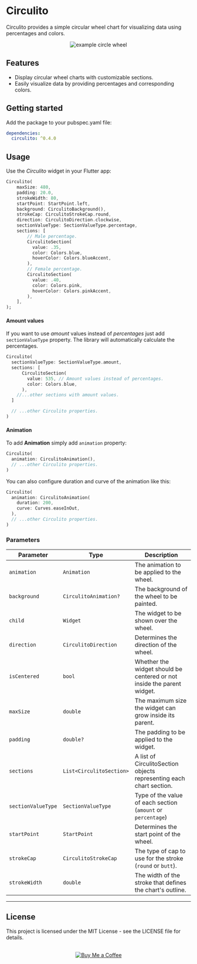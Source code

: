 # Circulito

Circulito provides a simple circular wheel chart for visualizing data using percentages and colors.

<div align="center">
<img src='https://user-images.githubusercontent.com/138328831/263871505-d39bc60c-261f-448f-91a6-5605ad1e4f2d.png' alt='example circle wheel'>

</div>

## Features

- Display circular wheel charts with customizable sections.
- Easily visualize data by providing percentages and corresponding colors.

## Getting started

Add the package to your pubspec.yaml file:

```yml
dependencies:
  circulito: ^0.4.0
```

## Usage

Use the _Circulito_ widget in your Flutter app:

```dart
Circulito(
    maxSize: 480,
    padding: 20.0,
    strokeWidth: 80,
    startPoint: StartPoint.left,
    background: CirculitoBackground(),
    strokeCap: CirculitoStrokeCap.round,
    direction: CirculitoDirection.clockwise,
    sectionValueType: SectionValueType.percentage,
    sections: [
        // Male percentage.
        CirculitoSection(
          value: .35,
          color: Colors.blue,
          hoverColor: Colors.blueAccent,
        ),
        // Female percentage.
        CirculitoSection(
          value: .40,
          color: Colors.pink,
          hoverColor: Colors.pinkAccent,
        ),
    ],
);
```

#### Amount values

If you want to use _amount_ values instead of _percentages_ just add `sectionValueType` property. The library will automatically calculate the percentages.

```dart
Circulito(
  sectionValueType: SectionValueType.amount,
  sections: [
      CirculitoSection(
        value: 535, // Amount values instead of percentages.
        color: Colors.blue,
      ),
    //...other sections with amount values.
  ]

  // ...other Circulito properties.
)

```

#### Animation

To add **Animation** simply add `animation` property:

```dart
Circulito(
  animation: CirculitoAnimation(),
  // ...other Circulito properties.
)

```

You can also configure duration and curve of the animation like this:

```dart
Circulito(
  animation: CirculitoAnimation(
    duration: 200,
    curve: Curves.easeInOut,
  ),
  // ...other Circulito properties.
)
```

### Parameters

<!-- Sort alphabetically -->

| Parameter          | Type                     | Description                                                            |
| ------------------ | ------------------------ | ---------------------------------------------------------------------- |
| `animation`        | `Animation`              | The animation to be applied to the wheel.                              |
| `background`       | `CirculitoAnimation?`    | The background of the wheel to be painted.                             |
| `child`            | `Widget`                 | The widget to be shown over the wheel.                                 |
| `direction`        | `CirculitoDirection`     | Determines the direction of the wheel.                                 |
| `isCentered`       | `bool`                   | Whether the widget should be centered or not inside the parent widget. |
| `maxSize`          | `double`                 | The maximum size the widget can grow inside its parent.                |
| `padding`          | `double?`                | The padding to be applied to the widget.                               |
| `sections`         | `List<CirculitoSection>` | A list of CirculitoSection objects representing each chart section.    |
| `sectionValueType` | `SectionValueType`       | Type of the value of each section (`amount` or `percentage`)           |
| `startPoint`       | `StartPoint`             | Determines the start point of the wheel.                               |
| `strokeCap`        | `CirculitoStrokeCap`     | The type of cap to use for the stroke (`round` or `butt`).             |
| `strokeWidth`      | `double`                 | The width of the stroke that defines the chart's outline.              |

---

## License

This project is licensed under the MIT License - see the LICENSE file for details.
<br><br>

<div align="center">
  <a href="https://www.buymeacoffee.com/kegadev">
    <img src="https://img.buymeacoffee.com/button-api/?text=Buy%20me%20a%20coffee&emoji=&slug=kegadev&button_colour=FFDD00&font_colour=000000&font_family=Arial&outline_colour=000000&coffee_colour=ffffff" alt="Buy Me a Coffee">
  </a>
</div>
